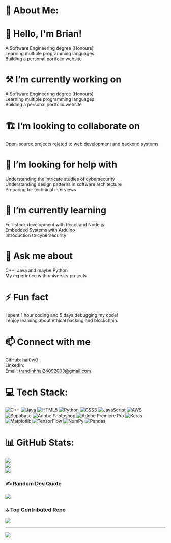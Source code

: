 # 💫 About Me:

# 👋 Hello, I'm Brian!  
A Software Engineering degree (Honours)  
Learning multiple programming languages  
Building a personal portfolio website  

# ⚒️ I’m currently working on  
A Software Engineering degree (Honours)  
Learning multiple programming languages  
Building a personal portfolio website  

# 🏗️ I’m looking to collaborate on  
Open-source projects related to web development and backend systems  

# 🤝 I’m looking for help with  
Understanding the intricate studies of cybersecurity  
Understanding design patterns in software architecture  
Preparing for technical interviews  

# 🌱 I’m currently learning  
Full-stack development with React and Node.js  
Embedded Systems with Arduino  
Introduction to cybersecurity  

# 💬 Ask me about  
C++, Java and maybe Python  
My experience with university projects  

# ⚡ Fun fact  
I spent 1 hour coding and 5 days debugging my code!  
I enjoy learning about ethical hacking and blockchain.  

# 📫 Connect with me  
GitHub: [hai0w0](https://github.com/hai0w0)  
LinkedIn:   
Email: trandinhhai24092003@gmail.com  



# 💻 Tech Stack:
![C++](https://img.shields.io/badge/c++-%2300599C.svg?style=for-the-badge&logo=c%2B%2B&logoColor=white) ![Java](https://img.shields.io/badge/java-%23ED8B00.svg?style=for-the-badge&logo=openjdk&logoColor=white) ![HTML5](https://img.shields.io/badge/html5-%23E34F26.svg?style=for-the-badge&logo=html5&logoColor=white) ![Python](https://img.shields.io/badge/python-3670A0?style=for-the-badge&logo=python&logoColor=ffdd54) ![CSS3](https://img.shields.io/badge/css3-%231572B6.svg?style=for-the-badge&logo=css3&logoColor=white) ![JavaScript](https://img.shields.io/badge/javascript-%23323330.svg?style=for-the-badge&logo=javascript&logoColor=%23F7DF1E) ![AWS](https://img.shields.io/badge/AWS-%23FF9900.svg?style=for-the-badge&logo=amazon-aws&logoColor=white) ![Supabase](https://img.shields.io/badge/Supabase-3ECF8E?style=for-the-badge&logo=supabase&logoColor=white) ![Adobe Photoshop](https://img.shields.io/badge/adobe%20photoshop-%2331A8FF.svg?style=for-the-badge&logo=adobe%20photoshop&logoColor=white) ![Adobe Premiere Pro](https://img.shields.io/badge/Adobe%20Premiere%20Pro-9999FF.svg?style=for-the-badge&logo=Adobe%20Premiere%20Pro&logoColor=white) ![Keras](https://img.shields.io/badge/Keras-%23D00000.svg?style=for-the-badge&logo=Keras&logoColor=white) ![Matplotlib](https://img.shields.io/badge/Matplotlib-%23ffffff.svg?style=for-the-badge&logo=Matplotlib&logoColor=black) ![TensorFlow](https://img.shields.io/badge/TensorFlow-%23FF6F00.svg?style=for-the-badge&logo=TensorFlow&logoColor=white) ![NumPy](https://img.shields.io/badge/numpy-%23013243.svg?style=for-the-badge&logo=numpy&logoColor=white) ![Pandas](https://img.shields.io/badge/pandas-%23150458.svg?style=for-the-badge&logo=pandas&logoColor=white)
# 📊 GitHub Stats:
![](https://github-readme-stats.vercel.app/api?username=hai0w0&theme=dark&hide_border=false&include_all_commits=true&count_private=true)<br/>
![](https://github-readme-streak-stats.herokuapp.com/?user=hai0w0&theme=dark&hide_border=false)<br/>
![](https://github-readme-stats.vercel.app/api/top-langs/?username=hai0w0&theme=dark&hide_border=false&include_all_commits=true&count_private=true&layout=compact)

### ✍️ Random Dev Quote
![](https://quotes-github-readme.vercel.app/api?type=horizontal&theme=radical)

### 🔝 Top Contributed Repo
![](https://github-contributor-stats.vercel.app/api?username=hai0w0&limit=5&theme=dark&combine_all_yearly_contributions=true)

---
[![](https://visitcount.itsvg.in/api?id=hai0w0&icon=0&color=0)](https://visitcount.itsvg.in)

<!-- Proudly created with GPRM ( https://gprm.itsvg.in ) -->
